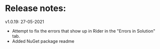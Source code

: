 # Release notes:

v1.0.19: 27-05-2021
- Attempt to fix the errors that show up in Rider in the "Errors in Solution" tab.
- Added NuGet package readme

